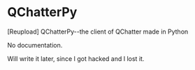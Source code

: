 # QChatterPy
[Reupload] QChatterPy--the client of QChatter made in Python

No documentation.

Will write it later, since I got hacked and I lost it.
